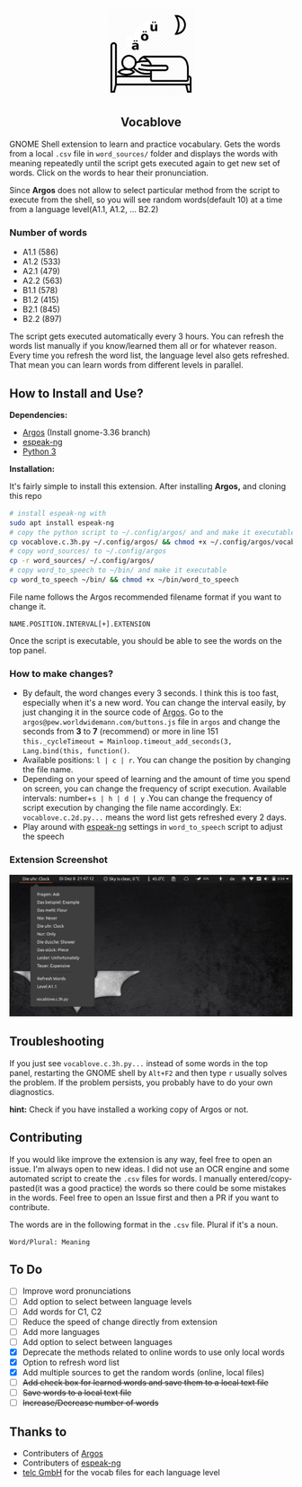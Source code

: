 <p align="center"><img src="static/icon.png" width="160" height="160">
<h2 align="center">Vocablove</h2>

GNOME Shell extension to learn and practice vocabulary. Gets the words from a local `.csv` file in `word_sources/` folder and displays the words with meaning repeatedly until the script gets executed again to get new set of words. Click on the words to hear their pronunciation.

Since **Argos** does not allow to select particular method from the script to execute from the shell, so you will see random words(default 10) at a time from a language level(A1.1, A1.2, ... B2.2)

### Number of words

* A1.1 (586)
* A1.2 (533)
* A2.1 (479)
* A2.2 (563)
* B1.1 (578)
* B1.2 (415)
* B2.1 (845)
* B2.2 (897)

The script gets executed automatically every 3 hours. You can refresh the words list manually if you know/learned them all or for whatever reason. Every time you refresh the word list, the language level also gets refreshed. That mean you can learn words from different levels in parallel.

## How to Install and Use?

**Dependencies:**

* [Argos](https://github.com/rammie/argos/tree/gnome-3.36) (Install gnome-3.36 branch)
* [espeak-ng](https://github.com/espeak-ng/espeak-ng)
* [Python 3](https://www.python.org/)

**Installation:**

It's fairly simple to install this extension. After installing **Argos,** and cloning this repo

```bash
# install espeak-ng with
sudo apt install espeak-ng
# copy the python script to ~/.config/argos/ and and make it executable
cp vocablove.c.3h.py ~/.config/argos/ && chmod +x ~/.config/argos/vocablove.c.3h.py
# copy word_sources/ to ~/.config/argos
cp -r word_sources/ ~/.config/argos/
# copy word_to_speech to ~/bin/ and make it executable
cp word_to_speech ~/bin/ && chmod +x ~/bin/word_to_speech
```

File name follows the Argos recommended filename format if you want to change it.

```
NAME.POSITION.INTERVAL[+].EXTENSION
```

Once the script is executable, you should be able to see the words on the top panel.

### How to make changes?

+ By default, the word changes every 3 seconds. I think this is too fast, especially when it's a new word. You can change the interval easily, by just changing it in the source code of [Argos](https://github.com/rammie/argos/tree/gnome-3.36). Go to the `argos@pew.worldwidemann.com/buttons.js` file in `argos` and change the seconds from **3** to **7** (recommend) or more in line 151 `this._cycleTimeout = Mainloop.timeout_add_seconds(3, Lang.bind(this, function()`.
+ Available positions: `l | c | r`. You can change the position by changing the file name.
+ Depending on your speed of learning and the amount of time you spend on screen, you can change the frequency of script execution. Available intervals:  number+`s | h | d | y` .You can change the frequency of script execution by changing the file name accordingly. Ex: `vocablove.c.2d.py...`  means the word list gets refreshed every 2 days.
+ Play around with [espeak-ng](https://github.com/espeak-ng/espeak-ng) settings in `word_to_speech` script to adjust the speech

### Extension Screenshot

![Sample ouut](static/screenshot.png)

## Troubleshooting

If you just see `vocablove.c.3h.py...`  instead of some words in the top panel, restarting the GNOME shell by `Alt+F2` and then type `r` usually solves the problem. If the problem persists, you probably have to do your own diagnostics. 

**hint:** Check if you have installed a working copy of Argos or not.

## Contributing

If you would like improve the extension is any way, feel free to open an issue. I'm always open to new ideas. I did not use an OCR engine and some automated script to create the `.csv` files for words. I manually entered/copy-pasted(it was a good practice) the words so there could be some mistakes in the words. Feel free to open an Issue first and then a PR if you want to contribute.

The words are in the following format in the `.csv` file. Plural if it's a noun.

```
Word/Plural: Meaning
```

## To Do

- [ ] Improve word pronunciations
- [ ] Add option to select between language levels
- [ ] Add words for C1, C2
- [ ] Reduce the speed of change directly from extension
- [ ] Add more languages
- [ ] Add option to select between languages
- [x] Deprecate the methods related to online words to use only local words
- [x] Option to refresh word list
- [x] Add multiple sources to get the random words (online, local files)
- [ ] ~~Add check box for learned words and save them to a local text file~~
- [ ] ~~Save words to a local text file~~
- [ ] ~~Increase/Decrease number of words~~

## Thanks to

* Contributers of [Argos](https://github.com/rammie/argos/tree/gnome-3.36)
* Contributers of [espeak-ng](https://github.com/espeak-ng/espeak-ng)
* [telc GmbH](https://www.telc.net/) for the vocab files for each language level

